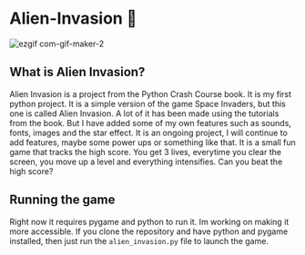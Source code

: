 # Alien-Invasion 👾

![ezgif com-gif-maker-2](https://user-images.githubusercontent.com/86073849/196988436-c6516064-bd08-47d5-a44d-0a538a7adffb.gif)

## What is Alien Invasion?

Alien Invasion is a project from the Python Crash Course book. It is my first python project. It is a simple version of the game Space Invaders, but this one is called Alien Invasion. A lot of it has been made using the tutorials from the book. But I have added some of my own features such as sounds, fonts, images and the star effect. It is an ongoing project, I will continue to add features, maybe some power ups or something like that. It is a small fun game that tracks the high score. You get 3 lives, everytime you clear the screen, you move up a level and everything intensifies. Can you beat the high score?

## Running the game

Right now it requires pygame and python to run it. Im working on making it more accessible. If you clone the repository and have python and pygame installed, then just run the `alien_invasion.py` file to launch the game.

